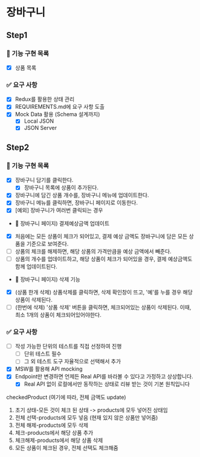 # 장바구니

## Step1

### 🎯 기능 구현 목록

- [x] 상품 목록

### ✅ 요구 사항

- [x] Redux를 활용한 상태 관리
- [x] REQUIREMENTS.md에 요구 사항 도출
- [x] Mock Data 활용 (Schema 설계까지)
  - [x] Local JSON
  - [x] JSON Server

## Step2

### 🎯 기능 구현 목록

- [x] 장바구니 담기를 클릭한다.
  - [x] 장바구니 목록에 상품이 추가된다.
- [x] 장바구니에 담긴 상품 개수를, 장바구니 메뉴에 업데이트한다.
- [x] 장바구니 메뉴를 클릭하면, 장바구니 페이지로 이동한다.
- [x] [예외] 장바구니가 여러번 클릭되는 경우

- 🧺 장바구니 페이지) 결제예상금액 업데이트
- [x] 처음에는 모든 상품이 체크가 되어있고, 결제 예상 금액도 장바구니에 담은 모든 상품을 기준으로 보여준다.
- [ ] 상품의 체크를 해제하면, 해당 상품의 가격만큼을 예상 금액에서 빼준다.
- [ ] 상품의 개수를 업데이트하고, 해당 상품이 체크가 되어있을 경우, 결제 예상금액도 함께 업데이트된다.

- 🧺 장바구니 페이지) 삭제 기능
- [x] (상품 한개 삭제) 상품삭제를 클릭하면, 삭제 확인창이 뜨고, '예'를 누를 경우 해당 상품이 삭제된다.
- [ ] (한번에 삭제) '상품 삭제' 버튼을 클릭하면, 체크되어있는 상품이 삭제된다. 이때, 최소 1개의 상품이 체크되어있어야한다.

### ✅ 요구 사항

- [ ] 작성 가능한 단위의 테스트를 직접 선정하여 진행
  - [ ] 단위 테스트 필수
  - [ ] 그 외 테스트 도구 자율적으로 선택해서 추가
- [x] MSW를 활용해 API mocking
- [x] Endpoint만 변경하면 언제든 Real API를 바라볼 수 있다고 가정하고 상상합니다.
  - [x] Real API 없이 로컬에서만 동작하는 상태로 리뷰 받는 것이 기본 원칙입니다

checkedProduct (여기에 따라, 전체 금액도 update)

1. 초기 상태-모든 것이 체크 된 상태 -> products에 모두 넣어진 상태임
2. 전체 선택-products에 모두 넣음 (현재 있지 않은 상품만 넣어줌)
3. 전체 해제-products에 모두 삭제
4. 체크-products에서 해당 상품 추가
5. 체크해제-products에서 해당 상품 삭제
6. 모든 상품이 체크된 경우, 전체 선택도 체크해줌
